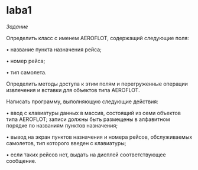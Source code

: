 # laba1

*Задание*

Определить класс с именем AEROFLOT, содержащий следующие поля:

  •	название пункта назначения рейса;

  •	номер рейса;

  •	тип самолета.

Определить методы доступа к этим полям и перегруженные операции извлечения и вставки для объектов типа AEROFLOT.

Написать программу, выполняющую следующие действия:

  •	ввод с клавиатуры данных в массив, состоящий из семи объектов типа AEROFLOT; записи должны быть размещены в алфавитном порядке по названиям пунктов назначения;

  •	вывод на экран пунктов назначения и номера рейсов, обслуживаемых самолетов, тип которого введен с клавиатуры;

  •	если таких рейсов нет, выдать на дисплей соответствующее сообщение.
